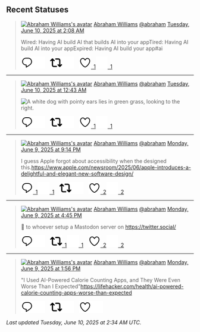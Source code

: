 ## Recent Statuses

> <a href="https://indieweb.social/@abraham"><img alt="Abraham Williams's avatar" src="https://cdn.masto.host/indiewebsocial/accounts/avatars/109/292/540/382/343/163/original/d00f2e03ce9c85b1.jpg" height="24" width="24" ></a> [Abraham Williams](https://indieweb.social/@abraham) [@abraham](https://indieweb.social/@abraham) [Tuesday, June 10, 2025 at 2:08 AM](https://indieweb.social/@abraham/114656626826030775)
>
> Wired: Having AI build AI that builds AI into your appTired: Having AI build AI into your appExpired: Having AI build your app#ai
>
> [![Reply](./images/reply_light.svg#gh-light-mode-only "Reply")](https://indieweb.social/@abraham/114656626826030775#gh-light-mode-only)[![Reply](./images/reply.svg#gh-dark-mode-only "Reply")](https://indieweb.social/@abraham/114656626826030775#gh-dark-mode-only)&emsp;[![Boost](./images/retweet_light.svg#gh-light-mode-only "Boost")](https://indieweb.social/@abraham/114656626826030775#gh-light-mode-only)[![Boost](./images/retweet.svg#gh-dark-mode-only "Boost")](https://indieweb.social/@abraham/114656626826030775#gh-dark-mode-only)&emsp;[![Favorite](./images/like_light.svg#gh-light-mode-only "Favorite")&ensp;1](https://indieweb.social/@abraham/114656626826030775#gh-light-mode-only)[![Favorite](./images/like.svg#gh-dark-mode-only "Favorite")&ensp;1](https://indieweb.social/@abraham/114656626826030775#gh-dark-mode-only)


---

> <a href="https://indieweb.social/@abraham"><img alt="Abraham Williams's avatar" src="https://cdn.masto.host/indiewebsocial/accounts/avatars/109/292/540/382/343/163/original/d00f2e03ce9c85b1.jpg" height="24" width="24" ></a> [Abraham Williams](https://indieweb.social/@abraham) [@abraham](https://indieweb.social/@abraham) [Tuesday, June 10, 2025 at 12:43 AM](https://indieweb.social/@abraham/114656295439035887)
>
> 
>
> ![A white dog with pointy ears lies in green grass, looking to the right.](https://cdn.masto.host/indiewebsocial/media_attachments/files/114/656/295/294/390/010/original/bd7909d797655aed.jpg)
>
> [![Reply](./images/reply_light.svg#gh-light-mode-only "Reply")](https://indieweb.social/@abraham/114656295439035887#gh-light-mode-only)[![Reply](./images/reply.svg#gh-dark-mode-only "Reply")](https://indieweb.social/@abraham/114656295439035887#gh-dark-mode-only)&emsp;[![Boost](./images/retweet_light.svg#gh-light-mode-only "Boost")](https://indieweb.social/@abraham/114656295439035887#gh-light-mode-only)[![Boost](./images/retweet.svg#gh-dark-mode-only "Boost")](https://indieweb.social/@abraham/114656295439035887#gh-dark-mode-only)&emsp;[![Favorite](./images/like_light.svg#gh-light-mode-only "Favorite")&ensp;1](https://indieweb.social/@abraham/114656295439035887#gh-light-mode-only)[![Favorite](./images/like.svg#gh-dark-mode-only "Favorite")&ensp;1](https://indieweb.social/@abraham/114656295439035887#gh-dark-mode-only)


---

> <a href="https://indieweb.social/@abraham"><img alt="Abraham Williams's avatar" src="https://cdn.masto.host/indiewebsocial/accounts/avatars/109/292/540/382/343/163/original/d00f2e03ce9c85b1.jpg" height="24" width="24" ></a> [Abraham Williams](https://indieweb.social/@abraham) [@abraham](https://indieweb.social/@abraham) [Monday, June 9, 2025 at 9:14 PM](https://indieweb.social/@abraham/114655470885525169)
>
> I guess Apple forgot about accessibility when the designed this.https://www.apple.com/newsroom/2025/06/apple-introduces-a-delightful-and-elegant-new-software-design/
>
> [![Reply](./images/reply_light.svg#gh-light-mode-only "Reply")&ensp;1](https://indieweb.social/@abraham/114655470885525169#gh-light-mode-only)[![Reply](./images/reply.svg#gh-dark-mode-only "Reply")&ensp;1](https://indieweb.social/@abraham/114655470885525169#gh-dark-mode-only)&emsp;[![Boost](./images/retweet_light.svg#gh-light-mode-only "Boost")](https://indieweb.social/@abraham/114655470885525169#gh-light-mode-only)[![Boost](./images/retweet.svg#gh-dark-mode-only "Boost")](https://indieweb.social/@abraham/114655470885525169#gh-dark-mode-only)&emsp;[![Favorite](./images/like_light.svg#gh-light-mode-only "Favorite")&ensp;2](https://indieweb.social/@abraham/114655470885525169#gh-light-mode-only)[![Favorite](./images/like.svg#gh-dark-mode-only "Favorite")&ensp;2](https://indieweb.social/@abraham/114655470885525169#gh-dark-mode-only)


---

> <a href="https://indieweb.social/@abraham"><img alt="Abraham Williams's avatar" src="https://cdn.masto.host/indiewebsocial/accounts/avatars/109/292/540/382/343/163/original/d00f2e03ce9c85b1.jpg" height="24" width="24" ></a> [Abraham Williams](https://indieweb.social/@abraham) [@abraham](https://indieweb.social/@abraham) [Monday, June 9, 2025 at 4:45 PM](https://indieweb.social/@abraham/114654413123196948)
>
> 🤣 to whoever setup a Mastodon server on https://twitter.social/
>
> [![Reply](./images/reply_light.svg#gh-light-mode-only "Reply")](https://indieweb.social/@abraham/114654413123196948#gh-light-mode-only)[![Reply](./images/reply.svg#gh-dark-mode-only "Reply")](https://indieweb.social/@abraham/114654413123196948#gh-dark-mode-only)&emsp;[![Boost](./images/retweet_light.svg#gh-light-mode-only "Boost")&ensp;1](https://indieweb.social/@abraham/114654413123196948#gh-light-mode-only)[![Boost](./images/retweet.svg#gh-dark-mode-only "Boost")&ensp;1](https://indieweb.social/@abraham/114654413123196948#gh-dark-mode-only)&emsp;[![Favorite](./images/like_light.svg#gh-light-mode-only "Favorite")&ensp;2](https://indieweb.social/@abraham/114654413123196948#gh-light-mode-only)[![Favorite](./images/like.svg#gh-dark-mode-only "Favorite")&ensp;2](https://indieweb.social/@abraham/114654413123196948#gh-dark-mode-only)


---

> <a href="https://indieweb.social/@abraham"><img alt="Abraham Williams's avatar" src="https://cdn.masto.host/indiewebsocial/accounts/avatars/109/292/540/382/343/163/original/d00f2e03ce9c85b1.jpg" height="24" width="24" ></a> [Abraham Williams](https://indieweb.social/@abraham) [@abraham](https://indieweb.social/@abraham) [Monday, June 9, 2025 at 1:56 PM](https://indieweb.social/@abraham/114653752007772622)
>
> &quot;I Used AI-Powered Calorie Counting Apps, and They Were Even Worse Than I Expected&quot;https://lifehacker.com/health/ai-powered-calorie-counting-apps-worse-than-expected
>
> [![Reply](./images/reply_light.svg#gh-light-mode-only "Reply")](https://indieweb.social/@abraham/114653752007772622#gh-light-mode-only)[![Reply](./images/reply.svg#gh-dark-mode-only "Reply")](https://indieweb.social/@abraham/114653752007772622#gh-dark-mode-only)&emsp;[![Boost](./images/retweet_light.svg#gh-light-mode-only "Boost")](https://indieweb.social/@abraham/114653752007772622#gh-light-mode-only)[![Boost](./images/retweet.svg#gh-dark-mode-only "Boost")](https://indieweb.social/@abraham/114653752007772622#gh-dark-mode-only)&emsp;[![Favorite](./images/like_light.svg#gh-light-mode-only "Favorite")](https://indieweb.social/@abraham/114653752007772622#gh-light-mode-only)[![Favorite](./images/like.svg#gh-dark-mode-only "Favorite")](https://indieweb.social/@abraham/114653752007772622#gh-dark-mode-only)


_Last updated Tuesday, June 10, 2025 at 2:34 AM UTC._
